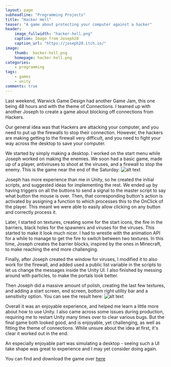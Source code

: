 ```yaml
---
layout: page
subheadline: "Programming Projects"
title: "Hacker Hell"
teaser: "A game about protecting your computer against a hacker"
header:
    image_fullwidth: "hacker-hell.png"
    caption: Image from Joseph28
    caption_url: "https://joseph28.itch.io/"
image:
    thumb:  hacker-hell.png
    homepage: hacker-hell.png
categories:
    - programming
tags:
    - games
    - unity
comments: true
---
```


Last weekend, Warwick Game Design had another Game Jam, this one being 48 hours and with the theme of Connections. I teamed up with another Joseph to create a game about blocking off connections from Hackers.

<!--more-->

Our general idea was that Hackers are attacking your computer, and you need to put up the firewalls to stop their connection. However, the hackers are making getting to the firewall very difficult, and you need to fight your way across the desktop to save your computer.

We started by simply making a desktop. I worked on the start menu while Joseph worked on making the enemies. We soon had a basic game, made up of a player, antiviruses to shoot at the viruses, and a firewall to stop the enemy. This is the game near the end of the Saturday:
![alt text](https://black-photon.github.io/images/hacker-hell-early.png "Gameplay from the halfway through")

Joseph has more experience than me in Unity, so he created the initial scripts, and suggested ideas for implementing the rest. We ended up by having triggers on all the buttons to send a signal to the master script to say what button the mouse is over. Then, that corresponding button's action is activated by assigning a function to which processes this to the OnClick of the player. This meant we were able to easily allow clicking on any button and correctly process it.

Later, I started on textures, creating some for the start icons, the fire in the barriers, black holes for the spawners and viruses for the viruses. This started to make it look much nicer. I had to wrestle with the animation API for a while to manage to get the fire to switch between two textures. In this time, Joseph creates the barrier blocks, inspired by the ones in Minecraft, to make reaching the end more challenging.

Finally, after Joseph created the window for viruses, I modified it to also work for the firewall, and added used a public list variable in the scripts to let us change the messages inside the Unity UI. I also finished by messing around with particles, to make the portals look better.

Then Joseph did a massive amount of polish, creating the last few textures, and adding a start screen, end screen, bottom right utility bar and a sensitivity option. You can see the result here:
![alt text](https://black-photon.github.io/images/hacker-hell-game.png "Gameplay from the final game")

Overall it was an enjoyable experience, and helped me learn a little more about how to use Unity. I also came across some issues during production, requiring me to restart Unity many times over to clear various bugs. But the final game both looked good, and is enjoyable, yet challenging, as well as fitting the theme of connections. While unsure about the idea at first, it's clear it worked out in the end.

An especially enjoyable part was simulating a desktop - seeing such a UI take shape was great to experience and I may yet consider doing again.

You can find and download the game over [here](https://itch.io/jam/wgd-2019-20-games/rate/677595)